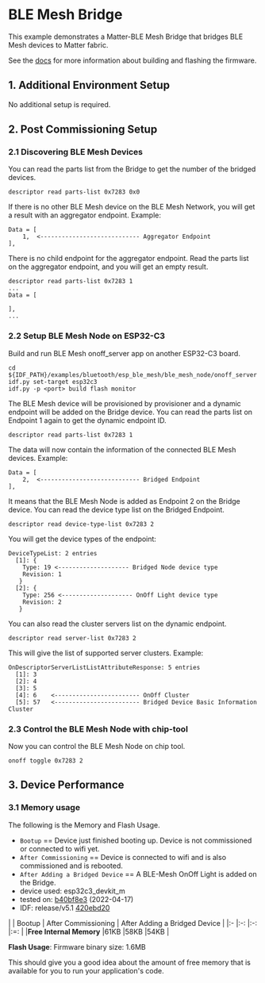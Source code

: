 # BLE Mesh Bridge

This example demonstrates a Matter-BLE Mesh Bridge that bridges BLE Mesh devices to Matter fabric.

See the [docs](https://docs.espressif.com/projects/esp-matter/en/latest/esp32/developing.html) for more information about building and flashing the firmware.

## 1. Additional Environment Setup

No additional setup is required.

## 2. Post Commissioning Setup

### 2.1 Discovering BLE Mesh Devices

You can read the parts list from the Bridge to get the number of the
bridged devices.

```
descriptor read parts-list 0x7283 0x0
```

If there is no other BLE Mesh device on the BLE Mesh Network, you will get
a result with an aggregator endpoint. Example:

```
Data = [
    1,  <---------------------------- Aggregator Endpoint
],
```

There is no child endpoint for the aggregator endpoint. Read the parts list
on the aggregator endpoint, and you will get an empty result.

```
descriptor read parts-list 0x7283 1
...
Data = [

],
...
```

### 2.2 Setup BLE Mesh Node on ESP32-C3

Build and run BLE Mesh onoff_server app on another ESP32-C3 board.

```
cd ${IDF_PATH}/examples/bluetooth/esp_ble_mesh/ble_mesh_node/onoff_server
idf.py set-target esp32c3
idf.py -p <port> build flash monitor
```

The BLE Mesh device will be provisioned by provisioner and a dynamic
endpoint will be added on the Bridge device. You can read the parts list
on Endpoint 1 again to get the dynamic endpoint ID.

```
descriptor read parts-list 0x7283 1
```

The data will now contain the information of the connected BLE Mesh devices.
Example:

```
Data = [
    2,  <---------------------------- Bridged Endpoint
],
```

It means that the BLE Mesh Node is added as Endpoint 2 on the Bridge
device. You can read the device type list on the Bridged Endpoint.

```
descriptor read device-type-list 0x7283 2
```

You will get the device types of the endpoint:

```
DeviceTypeList: 2 entries
  [1]: {
    Type: 19 <-------------------- Bridged Node device type
    Revision: 1
   }
  [2]: {
    Type: 256 <-------------------- OnOff Light device type
    Revision: 2
   }
```

You can also read the cluster servers list on the dynamic endpoint.

```
descriptor read server-list 0x7283 2
```

This will give the list of supported server clusters. Example:

```
OnDescriptorServerListListAttributeResponse: 5 entries
  [1]: 3
  [2]: 4
  [3]: 5
  [4]: 6    <------------------------ OnOff Cluster
  [5]: 57   <------------------------ Bridged Device Basic Information Cluster
```

### 2.3 Control the BLE Mesh Node with chip-tool

Now you can control the BLE Mesh Node on chip tool.

```
onoff toggle 0x7283 2
```

## 3. Device Performance

### 3.1 Memory usage

The following is the Memory and Flash Usage.

-   `Bootup` == Device just finished booting up. Device is not
    commissioned or connected to wifi yet.
-   `After Commissioning` == Device is connected to wifi and is also
    commissioned and is rebooted.
-   `After Adding a Bridged Device` == A BLE-Mesh OnOff Light is added
    on the Bridge.
-   device used: esp32c3_devkit_m
-   tested on:
    [b40bf8e3](https://github.com/espressif/esp-matter/commit/b40bf8e398161bcac515fd57eb13d14e031e3a91)
    (2022-04-17)
-   IDF: release/v5.1 [420ebd20](https://github.com/espressif/esp-idf/commit/420ebd208ae9eb71cb71ebd22742d1175f11addc)

|                         | Bootup | After Commissioning | After Adding a Bridged Device |
|:-                       |:-:     |:-:                  |:=:                            |
|**Free Internal Memory** |61KB    |58KB                 |54KB                           |

**Flash Usage**: Firmware binary size: 1.6MB

This should give you a good idea about the amount of free memory that is
available for you to run your application's code.
